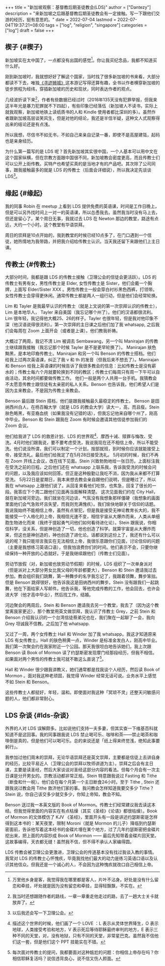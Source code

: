 +++
title = "新加坡观察：基督教后期圣徒教会(LDS)"
author = ["Dantezy"]
description = "来新加坡之后跟基督教后期圣徒教会有一定接触。写一下跟他们交游的经历，挺有意思的。"
date = 2022-07-04
lastmod = 2022-07-04T19:37:21+08:00
tags = ["log", "religion", "singapore"]
categories = ["log"]
draft = false
+++

## 楔子 {#楔子}

新加坡实在太中国了，一点都没有出国的感觉[^fn:1]。你让我买纪念品，我都不知道买什么好。

刚到新加坡时，我就想好好了解这个国家，当时找了很多新加坡的书来看，大部分都读不下去，唯独[《寻迹狮城》](https://book.douban.com/subject/35114099/)这本游记写得还算有趣，全书以作者横穿新加坡的徒步旅程为经纬，穿插新加坡的历史和现状，同时表达作者的观点。

几经波折读下来[^fn:2]，作者有些数据已经过时（2016年135天没有犯罪举报，但我来这半年光是暴力犯罪就不下四起），有些印象已经落伍（新加坡人不读书，实际上就我观察，新加坡地铁上读纸质书的人和 Kindle 使用者都比深圳的多）。虽然作者跟新加坡高层谈笑风生，但是对他的结论，我还是半信半疑，这种文人式观察得出来的结论还是有点浅。

所以我想，尽信书不如无书，不如自己来亲自记录一番，即使不是高屋建瓴，起码也是亲身经历。

为什么第一篇写的是 LDS 呢？首先新加坡其实很中国，一个人基本可以用中文在这个国家纵横，但在宗教方面跟中国很不同，新加坡教会密度更高，而且传教士们可以公开上街传教。买特产也希望买真的是当地才有的产品吧。其次除了公司同事，跟我接触最多的就是 LDS 的传教士（后面会详细说），所以我决定先谈谈 LDS[^fn:3]。


## 缘起 {#缘起}

我的同事 Robin 在 meetup 上看到 LDS 提供免费的英语课，时间是工作日晚上，但是可以另外找时间上一对一的英语课，所以怂恿我去。虽然我当时没有马上去，但还是留心了。某个周日无事，我就过去 LDS 在 Newton 那边的教堂，路途有点远，大约一个小时。这个教堂有华语崇拜。

周日的崇拜是10点开始的，我到教堂的时候已经10点多了，在门口遇到一个信徒，她热情地为我带路，并把我介绍给传教士认识。当天我还留下来跟他们上主日课。


## 传教士 {#传教士}

大部分时间，我都是跟 LDS 的传教士接触（卫理公会的信徒会更活跃）。LDS 的传教士有男有女，男性传教士是 Elder, 女性传教士是 Sister，他们会戴一个胸牌，上面写 Elder/Sister XXX 。男性传教士一般会穿白衬衫黑色西裤，打领带。女性传教士会穿得更休闲。通常传教士都是两人一组行动，但是他们会经常轮换。

Lim 和 Tayler 是我最早认识的传教士（就是上文说的第一次崇拜认识的传教士），Lim 是本地华人， Tayler 来自美国（我忘记哪个州了）。他们的汉语都很流利。Lim 很年轻，我记得他大概25、26的样子。Tayler 也很年轻，但是我对他印象不深（他汉语说得很流利）。第一次崇拜的主日课之后他们加了我 whatsapp, 之后我们会每周在 Zoom 上面开会（或者是上课）。他们教我祈祷。

大概过了两周，我记不清 Lim 被调去 Sembawang，另一个叫 Manirajan 的传教士继续跟我接触（我忘记那个时候 Tayler 是不是更早轮换了）。 Manirajan 肤色黝黑，是本地印裔传教士。Manirajan 和另一个叫 Benson 的传教士搭档。他们给我上过两次英语课，纠正了我 v 和 th 的发音（但我后来不想去了）。Manirajan 和 Benson 给我上英语课的时候告诉了我很多教会的信息：比如传教士是没有薪水的；传教士每六个月就要轮换到不同的教区；传教士们每周只有周一下午可以自由活动，其余时间都要做传教工作。
他们一般是两个人共用一台手机。我猜教会不太愿意传教士跟信徒有太亲密的私人关系。Benson 也告诉我，他们希望人们是因为主来教会，不是因为传教士来教会。

Benson 最后跟 Stein 搭档，他们是跟我接触最久最稳定的传教士。 Benson 是田纳西州白人，在杨百翰大学（就是 LDS 的教会大学）读大一，高，而且瘦。Stein 肤色略黑，有亚裔血统（如果我没有记错的话），但我忘记他来自哪个州了，刚高中毕业。Benson 和 Stein 跟我在 Zoom 有时候会邀请其他信徒参加我们的 Zoom 会议。

他们给我讲了 LDS 的救恩计划、LDS 的世界观[^fn:4]、摩西十诫、赎罪与悔改、受洗。4月时他们跟我说，要不要考虑受洗，我说我现在还不相信上帝，所以不能受洗。他们说没所谓，我们可以制定一个计划，按部就班，到时候你应该就能接受上帝，接受洗礼。最后他们给我定了在5月28日接受洗礼。
5月初的时候，我们不再在 Zoom 开线上会议，改在线下见面。Stein 兴致勃勃地给一张日历，上面标注我在受洗之前的日程。之后他们还在 whatsapp 上联系我，告诉我受洗的时候会问的问题，以及我应该如何回答。但正是这种殷勤让我吃不消，因为我从来都不打算受洗。
5月22日是星期日，我本来想去教会亲自跟他们说明，但是睡过了，所以我在 whatsapp 上跟他们说了。从回复来看他们吃惊，也焦急，回复了很长的一段。我答应下个周二跟他们见面再当面解释清楚。
这次见面我们约在 City Hall，就在新加坡河旁边。我们就坐在河边谈，气氛没有我想象那样僵硬（我想象的画面里面他们会气急败坏且失望，而我则充满愧疚）。我们愉快地聊关于信仰的话题。我说我始终不能相信上帝，虽然有点冒犯，但是我是接受无神论教育长大的，我不能接受一个人格化的上帝，我相信光速不变，相信宇宙从大爆炸而来，人类从单细胞生物进化而来（我终于提起勇气问他们如何看待进化论）。Stein 跟我说，你相信科学，没关系，但是神创造了一切，他也创造了科学。就算宇宙是从大爆炸而来，但这也是神创造的，神也创造了进化论。话都说到这份上了，我还有什么可以说的呢？我只能坦言我实在无法相信上帝，我很乐意跟你们见面，讨论信仰的问题（主要是我想练习英语口语），但我怕浪费你们的时间。他们表示不会，只要你继续保持一种开放的心态就好。于是我继续跟他们（传教士们见面）。

劳动节放假（对，新加坡也放劳动节假期）的时候，LDS 组织了一次单身派对（但是派对上大部分男女比我父母的年龄都要大），Benson 和 Stein 邀请我过去参加。教会组织我们跳舞，第一种舞步的名字我忘记了，我跟着领舞，舞步笨拙。但是 Benson 跳得很好，他告诉我这是田纳西州的舞步。Stein 没有跟我们一起跳舞，他在下面给家人写邮件。他告诉我，等他完成传教的工作，他会回去，也许会进大学（他才高中毕业），然后找工作，结婚。

河边聚会的两周后，Stein 和 Benson 邀请我去另一个教堂，我去了（因为这个教堂离我家更近），那个教堂用英文做崇拜，我认识了传教士 Grey，之前 Stein 和 Benson 介绍我认识的一个台湾信徒蔡弟兄也在，我们聚在一起聊了一会，我向 Grey 坦诚我不信教。之后加了他 whatsapp.

又过了一周，两个女传教士 Hall 和 Winder 加了我 whatsapp。我这才知道原来 LDS 有女传教士。Hall 的肤色稍黄一点，Winder 是标准金发白人，刚高中毕业。我们第一次聚会约在我家附近一个公园。那天我很坦白地告诉她们，我上次跟 Benson 读 Book of Mormon 读了约瑟斯密发现摩门经那段经历，但我不相信。如果面对两个男性的传教士我可就不敢这么直说了[^fn:5]。

Hall 和 Winder 很少跟我讲教义，她们通常都是找我谈个人经历，然后读 Book of Mormon 。面对我这种老顽固，我觉得 Winder 经常无话可说。业务水平上感觉不如 Stein 和 Benson。

这些传教士人都挺好，年轻，温和。即使面对我这种「冥顽不灵」还整天问敏感问题的人，他们都非常耐心。


## LDS 杂谈 {#lds-杂谈}

外界的人对 LDS 误解颇多。比如说他们支持一夫多妻，但其实查一下维基百科就知道不是这回事。我的同事跟我说 LDS 禁止喝可乐、咖啡和茶——禁止喝茶和咖啡倒是真的，但是他们可以喝可乐。总的来说还是「纸上得来终觉浅，绝知此事要躬行」。

我参加过他们周末的崇拜，无论华语崇拜还是英文崇拜，主要都是信徒上去讲自身的经历，比较平易近人（卫理公会的崇拜以牧师讲道为主）。崇拜之后会有主日课，主要是读圣经，然后大家谈谈对圣经这部分内容的看法。但每个月会有一次主日课是分开男女的。宗教活动都非常正规。Stein 特意跟我说过 Fasting 和 Tithe（断食和什一税）。他们会在每个月第一个主日断食24小时。至于 Tithe , Stein 还跟我说过教会用 Tithe 救济他们家的事。我问教会怎样知道我要交多少 Tithe？Stein 说，你自己该交多少就交多少，你知上帝知，教会不知。

Benson 送过我一本英文版的 Book of Mormon。传教士们经常建议我去读这本经。但我觉得里面的内容实在有点枯燥（其实《圣经》《论语》都很枯燥）。Book of Mormon 的文体模仿了 KJV 《圣经》，里面开头有一段是讲述约瑟斯密是怎样得到这本书的：某天夜里，限制 Moroni（就是 Mormon 的儿子）降临到约瑟斯密面前，告诉他写着这本经书的金碟片埋在某个地方，过了几年约瑟斯密把金碟片挖出来，把上面的内容抄成 Book of Mormon —— 最后先知带着金碟片回天堂。这故事编得，天衣都无缝！虽然我不信，但不得不承认人家编得圆。

LDS 传教会被卫理公会更激进，卫理公会的传道基本没有找过我谈入教的事情。我常对 LDS 的传教士心怀愧疚，毕竟我找他们最大的动力是练习英语口语以及认识其他信众。但我还是一个诚心的人，不会因为这种愧疚就改口自己相信上帝。

[^fn:1]: 万里他乡身是客，我觉得我在哪里都是客人，片叶不沾身。好处是没有什么留恋和牵挂，坏处就是因为没有留恋和牵挂，显得轻飘飘，不实在。
[^fn:2]: 我当时还想跟随作者的路线，一章一章重走他走过的路，去了一趟大士关卡就放弃了。
[^fn:3]: 以后我还会写一下卫理公会。
[^fn:4]: 描述这个世界的时候，他们画了一个 LOVE ：L 表示从灵体世界降生，O 表示地球，人类接受考验和地方，V 表示死后等待耶稣最终审判的地方，E 表示三种不同的天堂，对，没有地狱，只有不同的天堂，非常星巴克。虽然我不信他们这一套，但是他们这个 PPT 技能实在不错。
[^fn:5]: 每次面对传教士的提问，我都要面对这种尴尬的问题：你相信上帝存在吗？你相信耶稣复活吗？说信违背良心，说不信又伤人颜面。